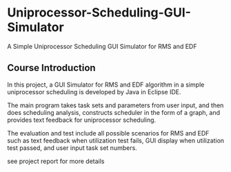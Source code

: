 # Uniprocessor-Scheduling-GUI-Simulator
A Simple Uniprocessor Scheduling GUI Simulator for RMS and EDF

## Course Introduction
In this project, a GUI Simulator for RMS and EDF algorithm in a simple uniprocessor scheduling is developed by Java in Eclipse IDE.

The main program takes task sets and parameters from user input, and then does scheduling analysis, constructs scheduler in the form of a graph, and provides text feedback for uniprocessor scheduling.

The evaluation and test include all possible scenarios for RMS and EDF such as text feedback when utilization test fails, GUI display when utilization test passed, and user input task set numbers.

see project report for more details 
